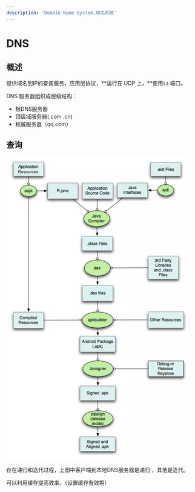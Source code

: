 ```yaml
---
description: 'Domain Name System,域名系统'
---
```


# DNS

## 概述

提供域名到IP的查询服务，应用层协议，**运行在 UDP 上，**使用`53` 端口。

DNS 服务器组织成层级结构：

* 根DNS服务器
* 顶级域服务器\(.com .cn\)
* 权威服务器（qq.com）

## 查询

![DNS  &#x67E5;&#x8BE2;&#x8FC7;&#x7A0B;](../../../.gitbook/assets/image%20%2847%29.png)

存在递归和迭代过程，上图中客户端到本地DNS服务器是递归 ，其他是迭代。

可以利用缓存提高效率。（设置缓存有效期）

